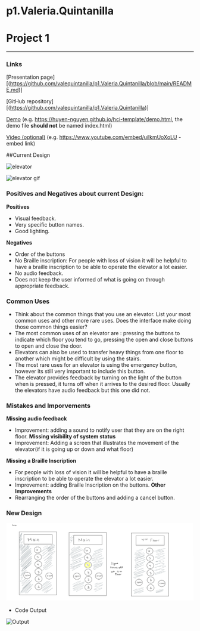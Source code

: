 # p1.Valeria.Quintanilla
# Project 1

---


### Links
[Presentation page][(https://github.com/valequintanilla/p1.Valeria.Quintanilla/blob/main/README.md)]

[GitHub repository]
[(https://github.com/valequintanilla/p1.Valeria.Quintanilla)]

[Demo](https://huyen-nguyen.github.io/hci-template/demo.html) (e.g. https://huyen-nguyen.github.io/hci-template/demo.html, the demo file **should not** be named index.html)

[Video (optional)](https://www.youtube.com/embed/uilkmUoXoLU) (e.g. https://www.youtube.com/embed/uilkmUoXoLU - embed link)


##Current Design

![elevator](https://github.com/valequintanilla/p1.Valeria.Quintanilla/blob/main/Images/Valeria_Quintanilla.png)

![elevator gif](https://github.com/valequintanilla/p1.Valeria.Quintanilla/blob/main/Images/p1.Valeria.Quintanilla.gif)
### Positives and Negatives about current Design:

**Positives**
- Visual feedback.
- Very specific button names.
- Good lighting.

**Negatives**
- Order of the buttons
- No Braille inscription: For people with loss of vision it will be helpful to have a braille inscription to be able to operate the elevator a lot easier.
- No audio feedback.
- Does not keep the user informed of what is going on through appropriate feedback.



### Common Uses
- Think about the common things that you use an elevator. List your most common uses and other more rare uses. Does the interface make doing those common things easier?
- The most common uses of an elevator are : pressing the buttons to indicate which floor you tend to go, pressing the open and close buttons to open and close the door.
- Elevators can also be used to transfer heavy things from one floor to another which might be difficult by using the stairs.
- The most rare uses for an elevator is using the emergency button, however its still very important to include this button.
- The elevator provides feedback by turning on the light of the button when is pressed, it turns off when it arrives to the desired floor. Usually the elevators have audio feedback but this one did not.


### Mistakes and Imporvements
**Missing audio feedback**
- Improvement: adding a sound to notify user that they are on the right floor.
**Missing visibility of system status**
- Improvement: Adding a screen that illustrates the movement of the elevator(if it is going up or down and what floor)

**Missing a Braille Inscription**
- For people with loss of vision it will be helpful to have a braille inscription to be able to operate the elevator a lot easier.
- Improvement: adding Braille Inscription on the buttons.
**Other Improvements**
- Rearranging the order of the buttons and adding a cancel button.

### New Design

![sketch](https://github.com/valequintanilla/p1.Valeria.Quintanilla/blob/main/Images/P1.Valeria.Quintanilla.png)

- Code Output

![Output](https://github.com/valequintanilla/p1.Valeria.Quintanilla/blob/main/Images/p1.Valeria.Quintanilla2.gif)


